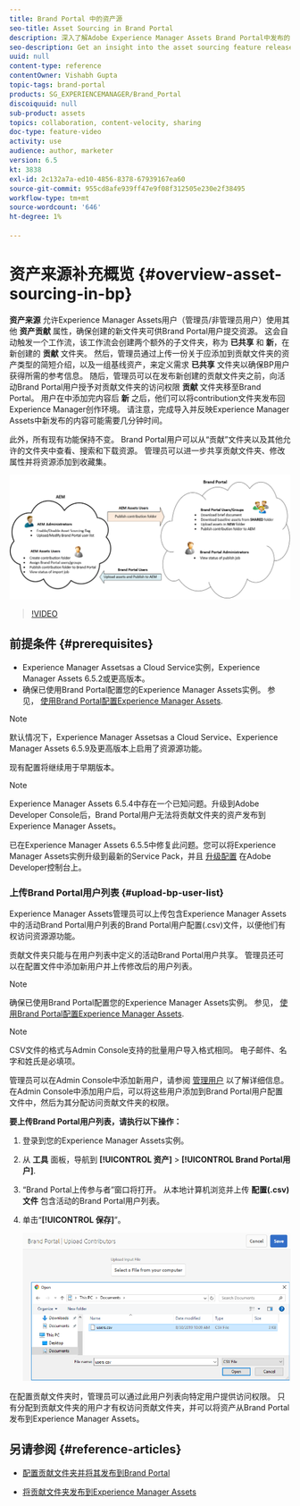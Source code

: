 ```yaml
---
title: Brand Portal 中的资产源
seo-title: Asset Sourcing in Brand Portal
description: 深入了解Adobe Experience Manager Assets Brand Portal中发布的资源获取功能。
seo-description: Get an insight into the asset sourcing feature released in the Adobe Experience Manager Assets Brand Portal.
uuid: null
content-type: reference
contentOwner: Vishabh Gupta
topic-tags: brand-portal
products: SG_EXPERIENCEMANAGER/Brand_Portal
discoiquuid: null
sub-product: assets
topics: collaboration, content-velocity, sharing
doc-type: feature-video
activity: use
audience: author, marketer
version: 6.5
kt: 3838
exl-id: 2c132a7a-ed10-4856-8378-67939167ea60
source-git-commit: 955cd8afe939ff47e9f08f312505e230e2f38495
workflow-type: tm+mt
source-wordcount: '646'
ht-degree: 1%

---
```


# 资产来源补充概览 {#overview-asset-sourcing-in-bp}

**资产来源** 允许Experience Manager Assets用户（管理员/非管理员用户）使用其他 **资产贡献** 属性，确保创建的新文件夹可供Brand Portal用户提交资源。 这会自动触发一个工作流，该工作流会创建两个额外的子文件夹，称为 **已共享** 和 **新**，在新创建的 **贡献** 文件夹。 然后，管理员通过上传一份关于应添加到贡献文件夹的资产类型的简短介绍，以及一组基线资产，来定义需求 **已共享** 文件夹以确保BP用户获得所需的参考信息。 随后，管理员可以在发布新创建的贡献文件夹之前，向活动Brand Portal用户授予对贡献文件夹的访问权限 **贡献** 文件夹移至Brand Portal。 用户在中添加完内容后 **新** 之后，他们可以将contribution文件夹发布回Experience Manager创作环境。 请注意，完成导入并反映Experience Manager Assets中新发布的内容可能需要几分钟时间。

此外，所有现有功能保持不变。 Brand Portal用户可以从“贡献”文件夹以及其他允许的文件夹中查看、搜索和下载资源。 管理员可以进一步共享贡献文件夹、修改属性并将资源添加到收藏集。

![Brand Portal资源源](assets/asset-sourcing.png)

>[!VIDEO](https://video.tv.adobe.com/v/29365/?quality=12)

## 前提条件 {#prerequisites}

* Experience Manager Assetsas a Cloud Service实例，Experience Manager Assets 6.5.2或更高版本。
* 确保已使用Brand Portal配置您的Experience Manager Assets实例。 参见， [使用Brand Portal配置Experience Manager Assets](../using/configure-aem-assets-with-brand-portal.md).

<!--
* Ensure that your Brand Portal tenant is configured with one AEM Assets author instance.
-->

>[!NOTE]
>
>默认情况下，Experience Manager Assetsas a Cloud Service、Experience Manager Assets 6.5.9及更高版本上启用了资源源功能。
>
>现有配置将继续用于早期版本。

>[!NOTE]
>
>Experience Manager Assets 6.5.4中存在一个已知问题。升级到Adobe Developer Console后，Brand Portal用户无法将贡献文件夹的资产发布到Experience Manager Assets。
>
>已在Experience Manager Assets 6.5.5中修复此问题。您可以将Experience Manager Assets实例升级到最新的Service Pack，并且 [升级配置](https://experienceleague.adobe.com/docs/experience-manager-65/assets/brandportal/configure-aem-assets-with-brand-portal.html#upgrade-integration-65) 在Adobe Developer控制台上。

<!--

>For immediate fix on AEM 6.5.4, it is recommended to [download the hotfix](https://www.adobeaemcloud.com/content/marketplace/marketplaceProxy.html?packagePath=/content/companies/public/adobe/packages/cq650/hotfix/cq-6.5.0-hotfix-33041) and install on your author instance.
-->

<!--
## Configure Asset Sourcing {#configure-asset-sourcing}

**Asset Sourcing** is configured from within the AEM Assets author instance. The administrators can enable the Asset Sourcing feature flag configuration from the **AEM Web Console Configuration** and upload the active Brand Portal users list in **AEM Assets**.

>[!NOTE]
>
>Asset Sourcing is by default enabled on AEM Assets as a Cloud Service. The AEM administrator can directly upload the active Brand Portal users to allow them access to the Asset Sourcing feature.

>[!NOTE]
>
>Before you begin with the configuration, ensure that your AEM Assets instance is configured with Brand Portal. See, [Configure AEM Assets with Brand Portal](../using/configure-aem-assets-with-brand-portal.md). 

The following video demonstrates, how to configure Asset Sourcing on your AEM Assets author instance:

>[!VIDEO](https://video.tv.adobe.com/v/29771)
-->

<!--
### Enable Asset Sourcing {#enable-asset-sourcing}

AEM administrators can enable the Asset Sourcing feature flag from within the AEM Web Console Configuration (a.k.a Configuration Manager).

>[!NOTE]
>
>This step is not applicable for AEM Assets as a Cloud Service.


**To enable Asset Sourcing:**
1. Log in to your AEM Assets author instance and open Configuration Manager. 
Default URL: http:// localhost:4502/system/console/configMgr.
1. Search using the keyword **Asset Sourcing** to locate **[!UICONTROL Asset Sourcing Feature Flag Config]**.
1. Click **[!UICONTROL Asset Sourcing Feature Flag Config]** to open the configuration window.
1. Select the **[!UICONTROL feature.flag.active.status]** check box.
1. Click **[!UICONTROL Save]**.

![](assets/enable-asset-sourcing.png)
-->


### 上传Brand Portal用户列表 {#upload-bp-user-list}

Experience Manager Assets管理员可以上传包含Experience Manager Assets中的活动Brand Portal用户列表的Brand Portal用户配置(.csv)文件，以便他们有权访问资源源功能。

贡献文件夹只能与在用户列表中定义的活动Brand Portal用户共享。 管理员还可以在配置文件中添加新用户并上传修改后的用户列表。

>[!NOTE]
>
>确保已使用Brand Portal配置您的Experience Manager Assets实例。 参见， [使用Brand Portal配置Experience Manager Assets](../using/configure-aem-assets-with-brand-portal.md).

>[!NOTE]
>
>CSV文件的格式与Admin Console支持的批量用户导入格式相同。 电子邮件、名字和姓氏是必填项。

管理员可以在Admin Console中添加新用户，请参阅 [管理用户](brand-portal-adding-users.md) 以了解详细信息。 在Admin Console中添加用户后，可以将这些用户添加到Brand Portal用户配置文件中，然后为其分配访问贡献文件夹的权限。

**要上传Brand Portal用户列表，请执行以下操作：**

1. 登录到您的Experience Manager Assets实例。
1. 从 **工具**  面板，导航到 **[!UICONTROL 资产]** > **[!UICONTROL Brand Portal用户]**.

1. “Brand Portal上传参与者”窗口将打开。
从本地计算机浏览并上传 **配置(.csv)文件** 包含活动的Brand Portal用户列表。
1. 单击“**[!UICONTROL 保存]**”。

   ![](assets/upload-user-list2.png)


在配置贡献文件夹时，管理员可以通过此用户列表向特定用户提供访问权限。 只有分配到贡献文件夹的用户才有权访问贡献文件夹，并可以将资产从Brand Portal发布到Experience Manager Assets。

## 另请参阅 {#reference-articles}

* [配置贡献文件夹并将其发布到Brand Portal](brand-portal-publish-contribution-folder-to-brand-portal.md)

* [将贡献文件夹发布到Experience Manager Assets](brand-portal-publish-contribution-folder-to-aem-assets.md)
